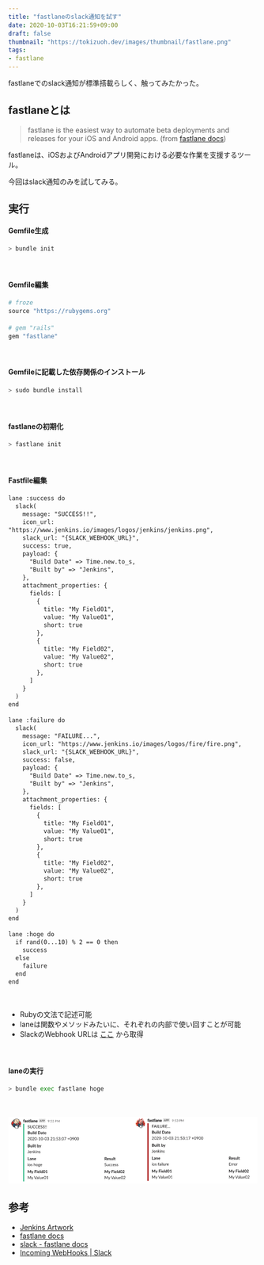```yaml
---
title: "fastlaneのslack通知を試す"
date: 2020-10-03T16:21:59+09:00
draft: false
thumbnail: "https://tokizuoh.dev/images/thumbnail/fastlane.png"
tags:
- fastlane
---
```

  
fastlaneでのslack通知が標準搭載らしく、触ってみたかった。  
<!--more-->  
  
## fastlaneとは  
  
> fastlane is the easiest way to automate beta deployments and releases for your iOS and Android apps. (from [fastlane docs](https://docs.fastlane.tools/))
  
fastlaneは、iOSおよびAndroidアプリ開発における必要な作業を支援するツール。  
  
今回はslack通知のみを試してみる。  
  
## 実行  
  
#### Gemfile生成  
  
```bash
> bundle init
```
  
　
  
#### Gemfile編集  
```ruby
# froze
source "https://rubygems.org"

# gem "rails"
gem "fastlane"
```
  
　
  
#### Gemfileに記載した依存関係のインストール  
  
```bash
> sudo bundle install 
```
  
　
  
#### fastlaneの初期化  
  
```bash
> fastlane init       
```
  
　
  
#### Fastfile編集
  
```
lane :success do
  slack(
    message: "SUCCESS!!",
    icon_url: "https://www.jenkins.io/images/logos/jenkins/jenkins.png",
    slack_url: "{SLACK_WEBHOOK_URL}",
    success: true,
    payload: {
      "Build Date" => Time.new.to_s,
      "Built by" => "Jenkins",
    },
    attachment_properties: {
      fields: [
        {
          title: "My Field01",
          value: "My Value01",
          short: true
        },
        {
          title: "My Field02",
          value: "My Value02",
          short: true
        },
      ]
    }
  )
end

lane :failure do
  slack(
    message: "FAILURE...",
    icon_url: "https://www.jenkins.io/images/logos/fire/fire.png",
    slack_url: "{SLACK_WEBHOOK_URL}",
    success: false,
    payload: {
      "Build Date" => Time.new.to_s,
      "Built by" => "Jenkins",
    },
    attachment_properties: {
      fields: [
        {
          title: "My Field01",
          value: "My Value01",
          short: true
        },
        {
          title: "My Field02",
          value: "My Value02",
          short: true
        },
      ]
    }
  )
end

lane :hoge do
  if rand(0...10) % 2 == 0 then
    success
  else
    failure
  end
end

```
  
　
  
- Rubyの文法で記述可能  
- laneは関数やメソッドみたいに、それぞれの内部で使い回すことが可能  
- SlackのWebhook URLは [ここ](https://slack.com/services/new/incoming-webhook) から取得  
  
　
  
#### laneの実行  
  
```bash
> bundle exec fastlane hoge
```
  
　
  
![](./1.png)  
  
## 参考  
- [Jenkins Artwork](https://www.jenkins.io/artwork/)  
- [fastlane docs](https://docs.fastlane.tools/)  
- [slack - fastlane docs](https://docs.fastlane.tools/actions/slack/)  
- [Incoming WebHooks | Slack](https://slack.com/services/new/incoming-webhook)  
  